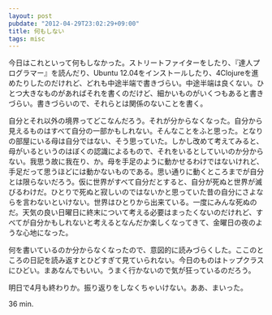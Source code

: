 ```yaml
---
layout: post
pubdate: "2012-04-29T23:02:29+09:00"
title: 何もしない
tags: misc
---
```

今日はこれといって何もしなかった。ストリートファイターをしたり、『達人プログラマー』を読んだり、Ubuntu 12.04をインストールしたり、4Clojureを進めたりしたのだけれど、どれも中途半端で書きづらい。中途半端は良くない。ひとつ大きなものがあればそれを書くのだけど、細かいものがいくつもあると書きづらい。書きづらいので、それらとは関係のないことを書く。

自分とそれ以外の境界ってどこなんだろう。それが分からなくなった。自分から見えるものはすべて自分の一部かもしれない。そんなことをふと思った。となりの部屋にいる母は自分ではない、そう思っていた。しかし改めて考えてみると、母がいるというのはぼくの認識によるもので、それをいるとしていいのか分からない。我思う故に我在り、か。母を手足のように動かせるわけではないけれど、手足だって思うほどには動かないものである。思い通りに動くところまでが自分とは限らないだろう。仮に世界がすべて自分だとすると、自分が死ぬと世界が滅びるわけだ。ひとりで死ぬと寂しいのではないかと思っていた昔の自分にさよならを言わないといけない。世界はひとりから出来ている。一度にみんな死ぬのだ。天気の良い日曜日に終末について考える必要はまったくないのだけれど、すべてが自分かもしれないと考えるとなんだか楽しくなってきて、金曜日の夜のような心地になった。

何を書いているのか分からなくなったので、意図的に読みづらくした。ここのところの日記を読み返すとひどすぎて見ていられない。今日のものはトップクラスにひどい。まあなんでもいい。うまく行かないので気が狂っているのだろう。

明日で4月も終わりか。振り返りをしなくちゃいけない。ああ、まいった。

36 min.
